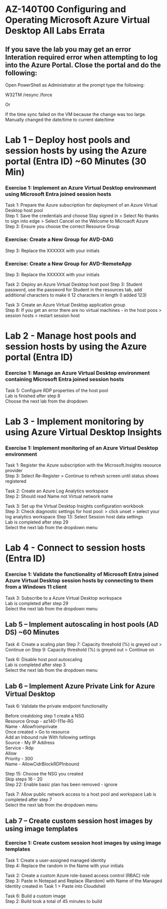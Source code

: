 # AZ-140T00 Configuring and Operating Microsoft Azure Virtual Desktop All Labs Errata

## If you save the lab you may get an error Interation required error when attempting to log into the Azure Portal.  Close the portal and do the following:

Open PowerShell as Administrator at the prompt type the following: <br>

W32TM /resync /force  <br>

Or  <br>

If the time sync failed on the VM because the change was too large.  Manually changed the date/time to current date/time  <br>

# Lab 1 – Deploy host pools and session hosts by using the Azure portal (Entra ID) ~60 Minutes (30 Min)

### Exercise 1: Implement an Azure Virtual Desktop environment using Microsoft Entra joined session hosts

Task 1: Prepare the Azure subscription for deployment of an Azure Virtual Desktop host pool <br>
Step 1: Save the credentials and choose Stay signed in > Select No thanks to sign into edge > Select Cancel on the Welcome to Microaoft Azure <br>
Step 3: Ensure you choose the correct Resource Group <br>

### Exercise: Create a New Group for AVD-DAG
Step 3: Replace the XXXXXX with your initials <br>

### Exercise: Create a New Group for AVD-RemoteApp
Step 3: Replace the XXXXXX with your initials <br>

Task 2: Deploy an Azure Virtual Desktop host pool
Step 3: Student password, use the password for Student in the resources tab, add additional characters to make it 12 characters in length (I added 123) <br>

Task 3: Create an Azure Virtual Desktop application group <br>
Step 8: If you get an error there are no virtual machines - in the host poos > session hosts > restart session host <br>

# Lab 2 - Manage host pools and session hosts by using the Azure portal (Entra ID)

### Exercise 1: Manage an Azure Virtual Desktop environment containing Microsoft Entra joined session hosts

Task 5: Configure RDP properties of the host pool <br>
Lab is finished after step 8 <br>
Choose the next lab from the dropdown <br>

# Lab 3 - Implement monitoring by using Azure Virtual Desktop Insights

### Exercise 1: Implement monitoring of an Azure Virtual Desktop environment

Task 1: Register the Azure subscription with the Microsoft.Insights resource provider <br>
Step 3: Select Re-Register > Continue to refresh screen until status shows registered <br>

Task 2: Create an Azure Log Analytics workspace<br>
Step 2: Should read Name not Virtual network name <br>

Task 3: Set up the Virtual Desktop Insights configuration workbook <br>
Step 3: Check diagnostic settings for host pool: > click unset > select your log analytics workspace
Step 13: Select Session host data settings <br>
Lab is completed after step 29 <br>
Select the next lab from the dropdown menu <br>

# Lab 4 - Connect to session hosts (Entra ID)

### Exercise 1: Validate the functionality of Microsoft Entra joined Azure Virtual Desktop session hosts by connecting to them from a Windows 11 client

Task 3: Subscribe to a Azure Virtual Desktop workspace <br>
Lab is completed after step 29 <br>
Select the next lab from the dropdown menu <br>

## Lab 5 – Implement autoscaling in host pools (AD DS) ~60 Minutes

Task 4: Create a scaling plan
Step 7: Capacity threshold (%) is greyed out > Continue on
Step 9: Capacity threshold (%) is greyed out > Continue on

Task 6: Disable host pool autoscaling <br>
Lab is completed after step 3 <br>
Select the next lab from the dropdown menu <br>

## Lab 6 – Implement Azure Private Link for Azure Virtual Desktop

Task 6: Validate the private endpoint functionality <br>

Before creatdoing step 1 create a NSG <br>
Resource Group - az140-111e-RG <br>
Name - Allowfromprivate <br>
Once created > Go to resource <br>
Add an Inbound rule With following settings <br>
Source - My IP Address <br>
Service - Rdp <br>
Allow <br>
Priority - 300 <br>
Name - AllowCidrBlockRDPInbound <br>

Step 15:  Choose the NSG you created <br>
Skip steps 16 - 20 <br>
Step 22: Enable basic plan has been removed - ignore <br>

Task 7: Allow public network access to a host pool and workspace
Lab is completed after step 7 <br>
Select the next lab from the dropdown menu <br>

## Lab 7 – Create custom session host images by using image templates

### Exercise 1: Create custom session host images by using image templates

Task 1: Create a user-assigned managed identity <br>
Step 4: Replace the random in the Name with your initials <br>

Task 2: Create a custom Azure role-based access control (RBAC) role <br>
Step 3: Paste in Notepad and Replace (Random) with Name of the Managed Identity created in Task 1 > Paste into Cloudshell <br>

Task 6: Build a custom image <br>
Step 2:  Build took a total of 45 minutes to build <br>
